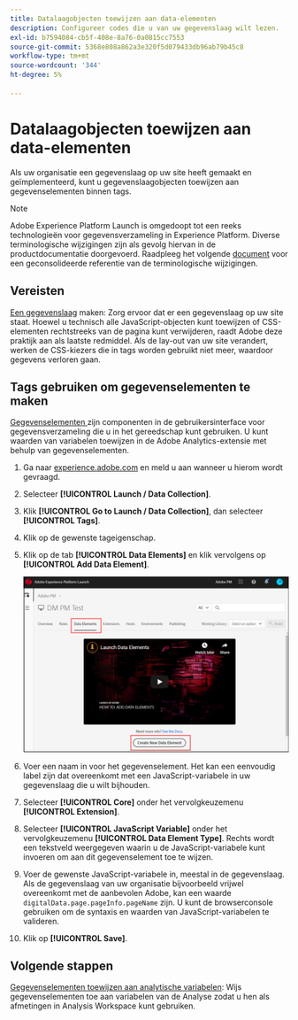 ```yaml
---
title: Datalaagobjecten toewijzen aan data-elementen
description: Configureer codes die u van uw gegevenslaag wilt lezen.
exl-id: b7594084-cb5f-408e-8a76-0a0815cc7553
source-git-commit: 5368e808a862a3e320f5d079433db96ab79b45c8
workflow-type: tm+mt
source-wordcount: '344'
ht-degree: 5%

---
```


# Datalaagobjecten toewijzen aan data-elementen

Als uw organisatie een gegevenslaag op uw site heeft gemaakt en geïmplementeerd, kunt u gegevenslaagobjecten toewijzen aan gegevenselementen binnen tags.

>[!NOTE]
>Adobe Experience Platform Launch is omgedoopt tot een reeks technologieën voor gegevensverzameling in Experience Platform. Diverse terminologische wijzigingen zijn als gevolg hiervan in de productdocumentatie doorgevoerd. Raadpleeg het volgende [document](https://experienceleague.adobe.com/docs/experience-platform/tags/term-updates.html?lang=en) voor een geconsolideerde referentie van de terminologische wijzigingen.

## Vereisten

[Een gegevenslaag](../prepare/data-layer.md) maken: Zorg ervoor dat er een gegevenslaag op uw site staat. Hoewel u technisch alle JavaScript-objecten kunt toewijzen of CSS-elementen rechtstreeks van de pagina kunt verwijderen, raadt Adobe deze praktijk aan als laatste redmiddel. Als de lay-out van uw site verandert, werken de CSS-kiezers die in tags worden gebruikt niet meer, waardoor gegevens verloren gaan.

## Tags gebruiken om gegevenselementen te maken

[Gegevenselementen ](https://experienceleague.adobe.com/docs/experience-platform/tags/ui/data-elements.html?lang=en) zijn componenten in de gebruikersinterface voor gegevensverzameling die u in het gereedschap kunt gebruiken. U kunt waarden van variabelen toewijzen in de Adobe Analytics-extensie met behulp van gegevenselementen.

1. Ga naar [experience.adobe.com](https://experience.adobe.com) en meld u aan wanneer u hierom wordt gevraagd.
1. Selecteer **[!UICONTROL Launch / Data Collection]**.
1. Klik **[!UICONTROL Go to Launch / Data Collection]**, dan selecteer **[!UICONTROL Tags]**.
1. Klik op de gewenste tageigenschap.
1. Klik op de tab **[!UICONTROL Data Elements]** en klik vervolgens op **[!UICONTROL Add Data Element]**.

   ![gegevenselement maken](assets/createelement.png)

1. Voer een naam in voor het gegevenselement. Het kan een eenvoudig label zijn dat overeenkomt met een JavaScript-variabele in uw gegevenslaag die u wilt bijhouden.
1. Selecteer **[!UICONTROL Core]** onder het vervolgkeuzemenu **[!UICONTROL Extension]**.
1. Selecteer **[!UICONTROL JavaScript Variable]** onder het vervolgkeuzemenu **[!UICONTROL Data Element Type]**. Rechts wordt een tekstveld weergegeven waarin u de JavaScript-variabele kunt invoeren om aan dit gegevenselement toe te wijzen.
1. Voer de gewenste JavaScript-variabele in, meestal in de gegevenslaag. Als de gegevenslaag van uw organisatie bijvoorbeeld vrijwel overeenkomt met de aanbevolen Adobe, kan een waarde `digitalData.page.pageInfo.pageName` zijn. U kunt de browserconsole gebruiken om de syntaxis en waarden van JavaScript-variabelen te valideren.
1. Klik op **[!UICONTROL Save]**.

## Volgende stappen

[Gegevenselementen toewijzen aan analytische variabelen](elements-to-variable.md): Wijs gegevenselementen toe aan variabelen van de Analyse zodat u hen als afmetingen in Analysis Workspace kunt gebruiken.
